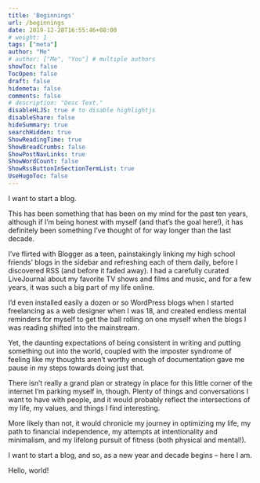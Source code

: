 ```yaml
---
title: 'Beginnings'
url: /beginnings
date: 2019-12-28T16:55:46+08:00
# weight: 1
tags: ["meta"]
author: "Me"
# author: ["Me", "You"] # multiple authors
showToc: false
TocOpen: false
draft: false
hidemeta: false
comments: false
# description: "Desc Text."
disableHLJS: true # to disable highlightjs
disableShare: false
hideSummary: true
searchHidden: true
ShowReadingTime: true
ShowBreadCrumbs: false
ShowPostNavLinks: true
ShowWordCount: false
ShowRssButtonInSectionTermList: true
UseHugoToc: false
---
```


I want to start a blog.

This has been something that has been on my mind for the past ten years, although if I’m being honest with myself (and that’s the goal here!), it has definitely been something I’ve thought of for way longer than the last decade.

I’ve flirted with Blogger as a teen, painstakingly linking my high school friends’ blogs in the sidebar and refreshing each of them daily, before I discovered RSS (and before it faded away). I had a carefully curated LiveJournal about my favorite TV shows and films and music, and for a few years, it was such a big part of my life online.

I’d even installed easily a dozen or so WordPress blogs when I started freelancing as a web designer when I was 18, and created endless mental reminders for myself to get the ball rolling on one myself when the blogs I was reading shifted into the mainstream.

Yet, the daunting expectations of being consistent in writing and putting something out into the world, coupled with the imposter syndrome of feeling like my thoughts aren’t worthy enough of documentation gave me pause in my steps towards doing just that.

There isn’t really a grand plan or strategy in place for this little corner of the internet I’m parking myself in, though. Plenty of things and conversations I want to have with people, and it would probably reflect the intersections of my life, my values, and things I find interesting.

More likely than not, it would chronicle my journey in optimizing my life, my path to financial independence, my attempts at intentionality and minimalism, and my lifelong pursuit of fitness (both physical and mental!).

I want to start a blog, and so, as a new year and decade begins – here I am.

Hello, world!